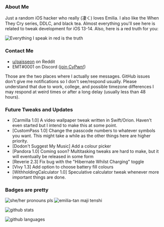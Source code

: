### About Me
Just a random iOS hacker who really (凄く) loves Emilia. I also like the When They Cry series, DDLC, and black tea. Almost everything you'll see here is related to tweak development for iOS 13-14. Also, here is a red truth for you:

![Everything I speak in red is the truth](https://lingtalfi.com/services/pngtext?color=cc0000&size=12&text=All%20my%20tweaks%20will%20have%20many%20bugs,%20with%20certainty.)

### Contact Me
- [u/paisseon](https://reddit.com/u/paisseon) on Reddit
- EMT#0001 on Discord ([join CyPwn!](https://discord.gg/cZ2gBRZvwW))

Those are the two places where I actually see messages. GitHub issues don't give me notifications so I don't see/respond usually. Please understand that due to work, college, and possible timezone differences I may respond at weird times or after a long delay (usually less than 48 hours).

### Future Tweaks and Updates
- \[Carmilla 1.0] A video wallpaper tweak written in Swift/Orion. Haven't even started but I intend to make this at some point.
- \[CustomPass 1.0] Change the passcode numbers to whatever symbols you want. This might take a while as the other things here are higher priority.
- \[Dodon't Suggest My Music] Add a colour picker
- \[Pandora 1.0] Coming soon? Multitasking tweaks are hard to make, but it will eventually be released in some form
- \[Reverie 2.3] Fix bug with the "Hibernate Whilst Charging" toggle
- \[Vivy 1.3] Add option to choose battery fill colours
- \[WithholdingCalculator 1.0] Speculative calculator tweak whenever more important things are done.

### Badges are pretty
![she/her pronouns pls](https://img.shields.io/badge/pronouns-she%2Fher-e91f63)
![emilia-tan maji tenshi](https://img.shields.io/badge/waifu-emilia-%234a00cc)

![github stats](https://github-readme-stats.vercel.app/api?username=paisseon&show_icons=true&count_private=true&theme=dark&hide_title=true)

![github languages](https://github-readme-stats.vercel.app/api/top-langs/?username=paisseon&theme=dark&layout=compact&hide_title=true)
